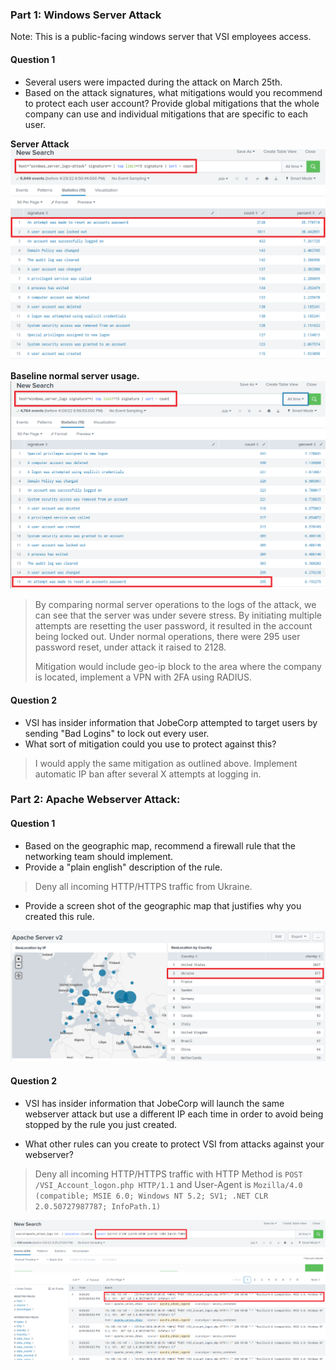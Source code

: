 ### Part 1: Windows Server Attack

Note: This is a public-facing windows server that VSI employees access.
 
#### Question 1
- Several users were impacted during the attack on March 25th.
- Based on the attack signatures, what mitigations would you recommend to protect each user account? Provide global mitigations that the whole company can use and individual mitigations that are specific to each user.

**Server Attack**
![win-attack](screenshots/win-attack.png)

**Baseline normal server usage.**
![win-signature](screenshots/win-signature.png)

>By comparing normal server operations to the logs of the attack, we can see that the server was under severe stress. By initiating multiple attempts are resetting the user password, it resulted in the account being locked out. Under normal operations, there were 295 user password reset, under attack it raised to 2128.
>
> Mitigation would include geo-ip block to the area where the company is located, implement a VPN with 2FA using RADIUS. 

  
#### Question 2
- VSI has insider information that JobeCorp attempted to target users by sending "Bad Logins" to lock out every user.
- What sort of mitigation could you use to protect against this?

> I would apply the same mitigation as outlined above. Implement automatic IP ban after several X attempts at logging in.

### Part 2: Apache Webserver Attack:

#### Question 1
- Based on the geographic map, recommend a firewall rule that the networking team should implement.
- Provide a "plain english" description of the rule.

> Deny all incoming HTTP/HTTPS traffic from Ukraine.

- Provide a screen shot of the geographic map that justifies why you created this rule. 

![dashboard](screenshots/dashboard.png)
  
#### Question 2

- VSI has insider information that JobeCorp will launch the same webserver attack but use a different IP each time in order to avoid being stopped by the rule you just created.

- What other rules can you create to protect VSI from attacks against your webserver?

> Deny all incoming HTTP/HTTPS traffic with HTTP Method is ```POST /VSI_Account_logon.php HTTP/1.1``` and User-Agent is ```Mozilla/4.0 (compatible; MSIE 6.0; Windows NT 5.2; SV1; .NET CLR 2.0.50727987787; InfoPath.1)```

![user-agent](screenshots/user_agent.png)